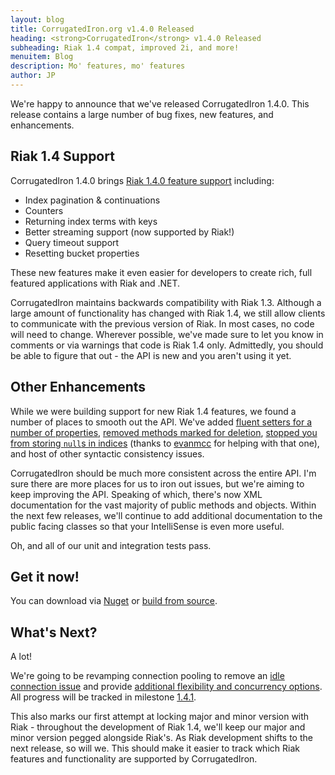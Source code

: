 ```yaml
---
layout: blog
title: CorrugatedIron.org v1.4.0 Released
heading: <strong>CorrugatedIron</strong> v1.4.0 Released
subheading: Riak 1.4 compat, improved 2i, and more!
menuitem: Blog
description: Mo' features, mo' features
author: JP
---
```


We're happy to announce that we've released CorrugatedIron 1.4.0. This release contains a large number of bug fixes, new features, and enhancements. 

## Riak 1.4 Support

CorrugatedIron 1.4.0 brings [Riak 1.4.0 feature support][14] including:

* Index pagination & continuations
* Counters
* Returning index terms with keys
* Better streaming support (now supported by Riak!)
* Query timeout support
* Resetting bucket properties

These new features make it even easier for developers to create rich, full featured applications with Riak and .NET. 

CorrugatedIron maintains backwards compatibility with Riak 1.3. Although a large amount of functionality has changed with Riak 1.4, we still allow clients to communicate with the previous version of Riak. In most cases, no code will need to change. Wherever possible, we've made sure to let you know in comments or via warnings that code is Riak 1.4 only. Admittedly, you should be able to figure that out - the API is new and you aren't using it yet.

## Other Enhancements

While we were building support for new Riak 1.4 features, we found a number of places to smooth out the API. We've added [fluent setters for a number of properties][155], [removed methods marked for deletion][150], [stopped you from storing `null`s in indices][156] (thanks to [evanmcc](https://github.com/evanmcc) for helping with that one), and host of other syntactic consistency issues. 

CorrugatedIron should be much more consistent across the entire API. I'm sure there are more places for us to iron out issues, but we're aiming to keep improving the API. Speaking of which, there's now XML documentation for the vast majority of public methods and objects. Within the next few releases, we'll continue to add additional documentation to the public facing classes so that your IntelliSense is even more useful.

Oh, and all of our unit and integration tests pass.

## Get it now!

You can download via [Nuget][nuget] or [build from source][ci_source].

## What's Next?

A lot!

We're going to be revamping connection pooling to remove an [idle connection issue][153] and provide [additional flexibility and concurrency options][116]. All progress will be tracked in milestone [1.4.1][one_four_one].

This also marks our first attempt at locking major and minor version with Riak - throughout the development of Riak 1.4, we'll keep our major and minor version pegged alongside Riak's. As Riak development shifts to the next release, so will we. This should make it easier to track which Riak features and functionality are supported by CorrugatedIron.


[155]: https://github.com/DistributedNonsense/CorrugatedIron/issues/155
[150]: https://github.com/DistributedNonsense/CorrugatedIron/issues/150
[156]: https://github.com/DistributedNonsense/CorrugatedIron/issues/156
[153]: https://github.com/DistributedNonsense/CorrugatedIron/issues/153
[116]: https://github.com/DistributedNonsense/CorrugatedIron/issues/116
[14]: https://github.com/basho/riak/blob/1.4/RELEASE-NOTES.md
[one_four_one]: https://github.com/DistributedNonsense/CorrugatedIron/issues?milestone=9&page=1&state=open
[nuget]: http://nuget.org/packages/CorrugatedIron/
[ci_source]: https://github.com/DistributedNonsense/CorrugatedIron/tree/v1.4.0